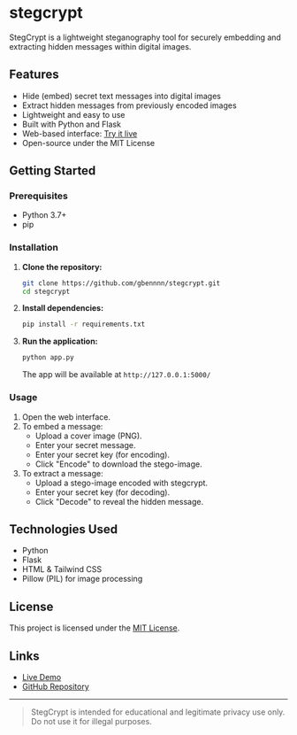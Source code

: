 # stegcrypt

StegCrypt is a lightweight steganography tool for securely embedding and extracting hidden messages within digital images.

## Features

- Hide (embed) secret text messages into digital images
- Extract hidden messages from previously encoded images
- Lightweight and easy to use
- Built with Python and Flask
- Web-based interface: [Try it live](https://stegcrypt.onrender.com)
- Open-source under the MIT License

## Getting Started

### Prerequisites

- Python 3.7+
- pip

### Installation

1. **Clone the repository:**

   ```bash
   git clone https://github.com/gbennnn/stegcrypt.git
   cd stegcrypt
   ```

2. **Install dependencies:**

   ```bash
   pip install -r requirements.txt
   ```

3. **Run the application:**
   ```bash
   python app.py
   ```
   The app will be available at `http://127.0.0.1:5000/`

### Usage

1. Open the web interface.
2. To embed a message:
   - Upload a cover image (PNG).
   - Enter your secret message.
   - Enter your secret key (for encoding).
   - Click "Encode" to download the stego-image.
3. To extract a message:
   - Upload a stego-image encoded with stegcrypt.
   - Enter your secret key (for decoding).
   - Click "Decode" to reveal the hidden message.

## Technologies Used

- Python
- Flask
- HTML & Tailwind CSS
- Pillow (PIL) for image processing

## License

This project is licensed under the [MIT License](LICENSE).

## Links

- [Live Demo](https://stegcrypt.onrender.com)
- [GitHub Repository](https://github.com/gbennnn/stegcrypt)

---

> StegCrypt is intended for educational and legitimate privacy use only. Do not use it for illegal purposes.
